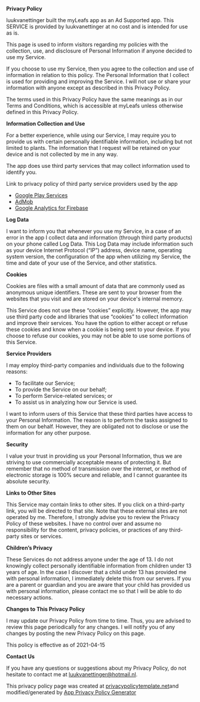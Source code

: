 **Privacy Policy**

luukvanettinger built the myLeafs app as an Ad Supported app. This
SERVICE is provided by luukvanettinger at no cost and is intended for
use as is.

This page is used to inform visitors regarding my policies with the
collection, use, and disclosure of Personal Information if anyone
decided to use my Service.

If you choose to use my Service, then you agree to the collection and
use of information in relation to this policy. The Personal Information
that I collect is used for providing and improving the Service. I will
not use or share your information with anyone except as described in
this Privacy Policy.

The terms used in this Privacy Policy have the same meanings as in our
Terms and Conditions, which is accessible at myLeafs unless otherwise
defined in this Privacy Policy.

**Information Collection and Use**

For a better experience, while using our Service, I may require you to
provide us with certain personally identifiable information, including
but not limited to plants. The information that I request will be
retained on your device and is not collected by me in any way.

The app does use third party services that may collect information used
to identify you.

Link to privacy policy of third party service providers used by the app

-   [Google Play Services](https://www.google.com/policies/privacy/)
-   [AdMob](https://support.google.com/admob/answer/6128543?hl=en)
-   [Google Analytics for
    Firebase](https://firebase.google.com/policies/analytics)

**Log Data**

I want to inform you that whenever you use my Service, in a case of an
error in the app I collect data and information (through third party
products) on your phone called Log Data. This Log Data may include
information such as your device Internet Protocol (“IP”) address, device
name, operating system version, the configuration of the app when
utilizing my Service, the time and date of your use of the Service, and
other statistics.

**Cookies**

Cookies are files with a small amount of data that are commonly used as
anonymous unique identifiers. These are sent to your browser from the
websites that you visit and are stored on your device's internal memory.

This Service does not use these “cookies” explicitly. However, the app
may use third party code and libraries that use “cookies” to collect
information and improve their services. You have the option to either
accept or refuse these cookies and know when a cookie is being sent to
your device. If you choose to refuse our cookies, you may not be able to
use some portions of this Service.

**Service Providers**

I may employ third-party companies and individuals due to the following
reasons:

-   To facilitate our Service;
-   To provide the Service on our behalf;
-   To perform Service-related services; or
-   To assist us in analyzing how our Service is used.

I want to inform users of this Service that these third parties have
access to your Personal Information. The reason is to perform the tasks
assigned to them on our behalf. However, they are obligated not to
disclose or use the information for any other purpose.

**Security**

I value your trust in providing us your Personal Information, thus we
are striving to use commercially acceptable means of protecting it. But
remember that no method of transmission over the internet, or method of
electronic storage is 100% secure and reliable, and I cannot guarantee
its absolute security.

**Links to Other Sites**

This Service may contain links to other sites. If you click on a
third-party link, you will be directed to that site. Note that these
external sites are not operated by me. Therefore, I strongly advise you
to review the Privacy Policy of these websites. I have no control over
and assume no responsibility for the content, privacy policies, or
practices of any third-party sites or services.

**Children’s Privacy**

These Services do not address anyone under the age of 13. I do not
knowingly collect personally identifiable information from children
under 13 years of age. In the case I discover that a child under 13 has
provided me with personal information, I immediately delete this from
our servers. If you are a parent or guardian and you are aware that your
child has provided us with personal information, please contact me so
that I will be able to do necessary actions.

**Changes to This Privacy Policy**

I may update our Privacy Policy from time to time. Thus, you are advised
to review this page periodically for any changes. I will notify you of
any changes by posting the new Privacy Policy on this page.

This policy is effective as of 2021-04-15

**Contact Us**

If you have any questions or suggestions about my Privacy Policy, do not
hesitate to contact me at luukvanettinger@hotmail.nl.

This privacy policy page was created at
[privacypolicytemplate.net](https://privacypolicytemplate.net)and
modified/generated by [App Privacy Policy
Generator](https://app-privacy-policy-generator.nisrulz.com/)
